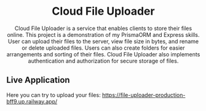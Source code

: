 <h1 align="center"> Cloud File Uploader </h1>

<p align="center">
  Cloud File Uploader is a service that enables clients to store their files online. This project is a demonstration of my PrismaORM and Express skills. User can upload their files to the server, view file size in bytes, and rename or delete uploaded files. Users can also create folders for easier arrangements and sorting of their files. Cloud File Uploader also implements authentication and authorization for secure storage of files.
</p>

## Live Application
Here you can try to upload your files: <a>https://file-uploader-production-bff9.up.railway.app/</a> 

